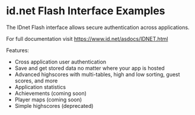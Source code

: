 # id.net Flash Interface Examples

The IDnet Flash interface allows secure authentication across applications.

For full documentation visit https://www.id.net/asdocs/IDNET.html

Features:
- Cross application user authentication
- Save and get stored data no matter where your app is hosted
- Advanced highscores with multi-tables, high and low sorting, guest scores, and more
- Application statistics
- Achievements (coming soon)
- Player maps (coming soon)
- Simple highscores (deprecated)